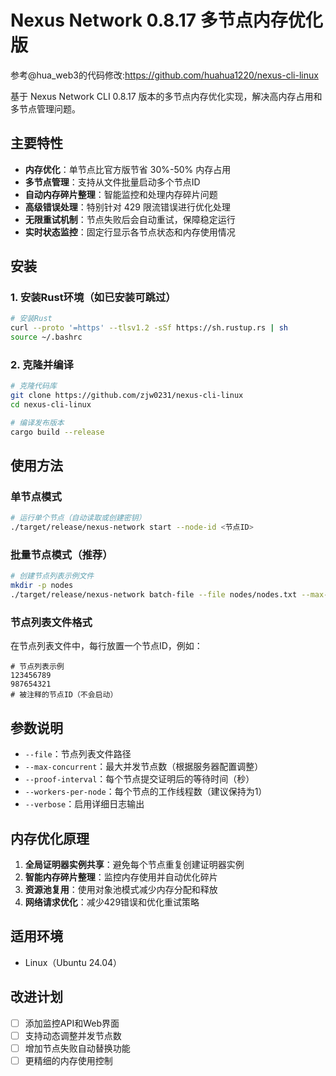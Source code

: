 # Nexus Network 0.8.17 多节点内存优化版
参考@hua_web3的代码修改:https://github.com/huahua1220/nexus-cli-linux

基于 Nexus Network CLI 0.8.17 版本的多节点内存优化实现，解决高内存占用和多节点管理问题。

## 主要特性

- **内存优化**：单节点比官方版节省 30%-50% 内存占用
- **多节点管理**：支持从文件批量启动多个节点ID
- **自动内存碎片整理**：智能监控和处理内存碎片问题
- **高级错误处理**：特别针对 429 限流错误进行优化处理
- **无限重试机制**：节点失败后会自动重试，保障稳定运行
- **实时状态监控**：固定行显示各节点状态和内存使用情况

## 安装

### 1. 安装Rust环境（如已安装可跳过）
```bash
# 安装Rust
curl --proto '=https' --tlsv1.2 -sSf https://sh.rustup.rs | sh
source ~/.bashrc
```

### 2. 克隆并编译
```bash
# 克隆代码库
git clone https://github.com/zjw0231/nexus-cli-linux
cd nexus-cli-linux

# 编译发布版本
cargo build --release
```

## 使用方法

### 单节点模式
```bash
# 运行单个节点（自动读取或创建密钥）
./target/release/nexus-network start --node-id <节点ID>
```

### 批量节点模式（推荐）
```bash
# 创建节点列表示例文件
mkdir -p nodes
./target/release/nexus-network batch-file --file nodes/nodes.txt --max-concurrent 10 --proof-interval 5 --workers-per-node 1
```

### 节点列表文件格式
在节点列表文件中，每行放置一个节点ID，例如：
```
# 节点列表示例
123456789
987654321
# 被注释的节点ID（不会启动）
```

## 参数说明

- `--file`：节点列表文件路径
- `--max-concurrent`：最大并发节点数（根据服务器配置调整）
- `--proof-interval`：每个节点提交证明后的等待时间（秒）
- `--workers-per-node`：每个节点的工作线程数（建议保持为1）
- `--verbose`：启用详细日志输出

## 内存优化原理

1. **全局证明器实例共享**：避免每个节点重复创建证明器实例
2. **智能内存碎片整理**：监控内存使用并自动优化碎片
3. **资源池复用**：使用对象池模式减少内存分配和释放
4. **网络请求优化**：减少429错误和优化重试策略

## 适用环境

- Linux（Ubuntu 24.04）

## 改进计划

- [ ] 添加监控API和Web界面
- [ ] 支持动态调整并发节点数
- [ ] 增加节点失败自动替换功能
- [ ] 更精细的内存使用控制
